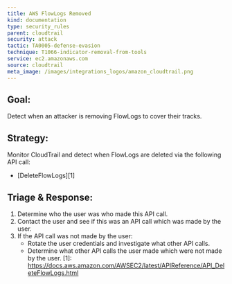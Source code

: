 ```yaml
---
title: AWS FlowLogs Removed
kind: documentation
type: security_rules
parent: cloudtrail
security: attack
tactic: TA0005-defense-evasion
technique: T1066-indicator-removal-from-tools
service: ec2.amazonaws.com
source: cloudtrail
meta_image: /images/integrations_logos/amazon_cloudtrail.png
---
```

## **Goal:**
Detect when an attacker is removing FlowLogs to cover their tracks.

## **Strategy:**
Monitor CloudTrail and detect when FlowLogs are deleted via the following API call:
* [DeleteFlowLogs][1]

## **Triage & Response:**
1. Determine who the user was who made this API call.
2. Contact the user and see if this was an API call which was made by the user.
3. If the API call was not made by the user:
   * Rotate the user credentials and investigate what other API calls.
   * Determine what other API calls the user made which were not made by the user.
[1]: https://docs.aws.amazon.com/AWSEC2/latest/APIReference/API_DeleteFlowLogs.html
